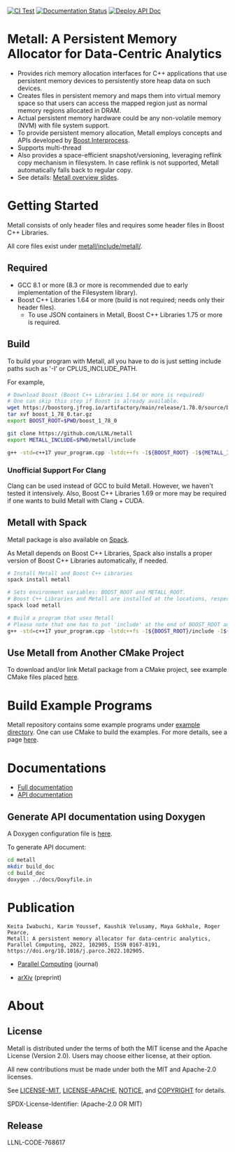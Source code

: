 [![CI Test](https://github.com/LLNL/metall/actions/workflows/ci-test.yml/badge.svg?branch=master)](https://github.com/LLNL/metall/actions/workflows/ci-test.yml)
[![Documentation Status](https://readthedocs.org/projects/metall/badge/?version=latest)](https://metall.readthedocs.io/en/latest/?badge=latest)
[![Deploy API Doc](https://github.com/LLNL/metall/actions/workflows/deploy-api-doc.yml/badge.svg?branch=master)](https://github.com/LLNL/metall/actions/workflows/deploy-api-doc.yml)

Metall: A Persistent Memory Allocator for Data-Centric Analytics
===============================================

* Provides rich memory allocation interfaces for C++ applications that
  use persistent memory devices to persistently store heap data on such
  devices.
* Creates files in persistent memory and maps them into virtual memory
  space so that users can access the mapped region just as normal memory
  regions allocated in DRAM.
* Actual persistent memory hardware could be any non-volatile memory (NVM) with file system support.
* To provide persistent memory allocation, Metall employs concepts and
  APIs developed by
  [Boost.Interprocess](https://www.boost.org/doc/libs/1_69_0/doc/html/interprocess.html).
* Supports multi-thread
* Also provides a space-efficient snapshot/versioning, leveraging reflink
  copy mechanism in filesystem. In case reflink is not supported, Metall
  automatically falls back to regular copy.
* See details: [Metall overview slides](docs/publications/metall_101.pdf).
  

# Getting Started

Metall consists of only header files and requires some header files in Boost C++ Libraries.

All core files exist under
[metall/include/metall/](https://github.com/LLNL/metall/tree/master/include/metall).

## Required

- GCC 8.1 or more (8.3 or more is recommended due to early implementation of the Filesystem library).
- Boost C++ Libraries 1.64 or more (build is not required; needs only their header files).
  - To use JSON containers in Metall, Boost C++ Libraries 1.75 or more is required.

## Build

To build your program with Metall, all you have to do is just setting include paths such as '-I' or CPLUS_INCLUDE_PATH.

For example,

```bash
# Download Boost (Boost C++ Libraries 1.64 or more is required)
# One can skip this step if Boost is already available.
wget https://boostorg.jfrog.io/artifactory/main/release/1.78.0/source/boost_1_78_0.tar.gz
tar xvf boost_1_78_0.tar.gz
export BOOST_ROOT=$PWD/boost_1_78_0

git clone https://github.com/LLNL/metall
export METALL_INCLUDE=$PWD/metall/include

g++ -std=c++17 your_program.cpp -lstdc++fs -I${BOOST_ROOT} -I${METALL_INCLUDE}
```

### Unofficial Support For Clang
Clang can be used instead of GCC to build Metall.
However, we haven't tested it intensively.
Also, Boost C++ Libraries 1.69 or more may be required
if one wants to build Metall with Clang + CUDA.

## Metall with Spack

Metall package is also available on [Spack](https://spack.io/).

As Metall depends on Boost C++ Libraries,
Spack also installs a proper version of Boost C++ Libraries automatically, if needed.

```bash
# Install Metall and Boost C++ Libraries
spack install metall

# Sets environment variables: BOOST_ROOT and METALL_ROOT.
# Boost C++ Libraries and Metall are installed at the locations, respectively.
spack load metall

# Build a program that uses Metall
# Please note that one has to put 'include' at the end of BOOST_ROOT and METALL_ROOT
g++ -std=c++17 your_program.cpp -lstdc++fs -I${BOOST_ROOT}/include -I${METALL_ROOT}/include
```


## Use Metall from Another CMake Project

To download and/or link Metall package from a CMake project,
see example CMake files placed [here](./example/cmake).

# Build Example Programs

Metall repository contains some example programs under [example directory](./example).
One can use CMake to build the examples.
For more details, see a page
[here](https://metall.readthedocs.io/en/latest/advanced_build/example_test_bench/).


# Documentations

- [Full documentation](https://metall.readthedocs.io/)
- [API documentation](https://software.llnl.gov/metall/api/)

## Generate API documentation using Doxygen

A Doxygen configuration file is [here](docs/Doxyfile.in).

To generate API document:

```bash
cd metall
mkdir build_doc
cd build_doc
doxygen ../docs/Doxyfile.in
```


# Publication

```
Keita Iwabuchi, Karim Youssef, Kaushik Velusamy, Maya Gokhale, Roger Pearce,
Metall: A persistent memory allocator for data-centric analytics,
Parallel Computing, 2022, 102905, ISSN 0167-8191, https://doi.org/10.1016/j.parco.2022.102905.
```

* [Parallel Computing](https://www.sciencedirect.com/science/article/abs/pii/S0167819122000114) (journal)

* [arXiv](https://arxiv.org/abs/2108.07223) (preprint)

# About

## License

Metall is distributed under the terms of both the MIT license and the
Apache License (Version 2.0). Users may choose either license, at their
option.

All new contributions must be made under both the MIT and Apache-2.0
licenses.

See [LICENSE-MIT](LICENSE-MIT), [LICENSE-APACHE](LICENSE-APACHE),
[NOTICE](NOTICE), and [COPYRIGHT](COPYRIGHT) for details.

SPDX-License-Identifier: (Apache-2.0 OR MIT)


## Release

LLNL-CODE-768617
